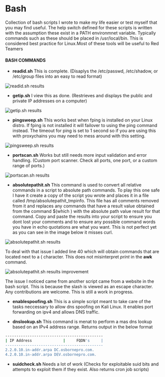 # Bash
Collection of bash scripts I wrote to make my life easier or test myself that you may find useful. The help switch defined for these scripts is written with the assumption these exist in a PATH environmnet variable. Typically commands such as these should be placed in /usr/local/bin. This is considered best practice for Linux.Most of these tools will be useful to Red Teamers

#### BASH COMMANDS
- __readid.sh__ This is complete. (Disaplys the /etc/passwd, /etc/shadow, or /etc/group files into an easy to read format)

![readid.sh results](https://raw.githubusercontent.com/tobor88/Bash/master/readid_img.png)


- __getip.sh__ I view this as done. (Restrieves and displays the public and private IP addresses on a computer)

![getip.sh results](https://raw.githubusercontent.com/tobor88/Bash/master/getip_img.png)


- __pingsweep.sh__ This works best when fping is installed on your Linux distro. If fping is not installed it will failover to using the ping command instead. The timeout for ping is set to 1 second so if you are using this with proxychains you may need to mess around with this setting.

![pingsweep.sh results](https://raw.githubusercontent.com/tobor88/Bash/master/pingsweep_img.png)


- __portscan.sh__ Works but still needs more input validation and error handling. (Custom port scanner. Check all ports, one port, or a custom range of ports.)

![portscan.sh results](https://raw.githubusercontent.com/tobor88/Bash/master/portscan_img.png)


- __absolutepathit.sh__ This command is used to convert all relative commands in a script to absolute path commands. To play this one safe I have it create a copy of the script you wrote and places it in a file called /tmp/absolutepathit_tmpinfo. This file has all comments removed from it and replaces any commands that have a result value obtained from the command $(which <cmd>) with the absolute path value result for that command. 
 Copy and paste the results into your script to ensure you dont lost your comments and to ensure any possible command words you have in echo quotations are what you want. 
 This is not perfect yet as you can see in the image below it misses curl.
 
 ![absolutepathit.sh results](https://raw.githubusercontent.com/tobor88/Bash/master/absolutepathit_img.png) 

 To deal with that issue I added line 40 which will obtain commands that are located next to a ( character. This does not misinterpret _print_ in the __awk__ command. 
 
 ![absolutepathit.sh results improvement](https://raw.githubusercontent.com/tobor88/Bash/master/absolutepathit_img2.png)
 
 The issue I noticed came from another script came from a website in the bash script. This is because the slash is viewed as an escape character. Any contributions are welcome. This is still a work in progress.
 

- __enablespoofing.sh__ This is a simple script meant to take care of the tasks neccessary to allow dns spoofing on Kali Linux. It enables port forwarding on ipv4 and allows DNS traffic.

- __dnslookup.sh__ This command is menat to perform a mas dns lookup based on an IPv4 address range. Returns output in the below format
```sh
--------------------------------------------
| IP Address              |     FQDN's     |
--------------------------------------------
2.2.0.10.in-addr.arpa DC.osbornepro.com.
4.2.0.10.in-addr.arpa DEV.osbornepro.com.
```

- __suidcheck.sh__ Needs a lot of work (Checks for exploitable suid bits and attempts to exploit them if they exist. Also returns cron job scripts)
